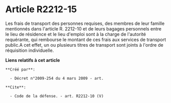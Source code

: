 # Article R2212-15

Les frais de transport des personnes requises, des membres de leur famille mentionnés dans l'article R. 2212-10 et de leurs
bagages personnels entre le lieu de résidence et le lieu d'emploi sont à la charge de l'autorité requérante, qui rembourse le
montant de ces frais aux services de transport public.A cet effet, un ou plusieurs titres de transport sont joints à l'ordre
de réquisition individuelle.

**Liens relatifs à cet article**

	**Créé par**:

	  - Décret n°2009-254 du 4 mars 2009 - art.

	**Cite**:

	  - Code de la défense. - art. R2212-10 (V)
